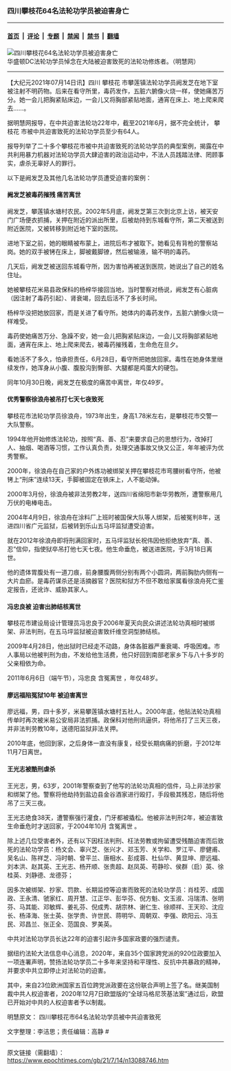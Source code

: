 ### 四川攀枝花64名法轮功学员被迫害身亡

---

#### [首页](../../../..?n13088746) &nbsp;|&nbsp; [评论](../../../../../epoch-comment?n13088746) &nbsp;|&nbsp; [专题](../../../../../epoch-special?n13088746) &nbsp;|&nbsp; [禁闻](../../../../../epoch-news?n13088746) &nbsp;|&nbsp; [禁书](../../../../../books?n13088746) &nbsp;|&nbsp; [翻墙](https://github.com/gfw-breaker/nogfw/blob/master/README.md?n13088746)


<div><img alt="四川攀枝花64名法轮功学员被迫害身亡" class="attachment-djy_600_400 size-djy_600_400 wp-post-image" src="https://i.epochtimes.com/assets/uploads/2021/07/id13088998-556ada93ed79d15c3708655bbd1681a6@1200x1200-600x400.jpg"/>
<div class="caption">
 华盛顿DC法轮功学员悼念在大陆被迫害致死的法轮功修炼者。（明慧网）
</div></div><hr/><div class="post_content" id="artbody" itemprop="articleBody">
 <!-- article content begin -->
 <p>
  【大纪元2021年07月14日讯】四川
  <ok href="https://www.epochtimes.com/gb/tag/%E6%94%80%E6%9E%9D%E8%8A%B1.html">
   攀枝花
  </ok>
  市攀莲镇法轮功学员阙发芝在地下室被注射不明药物。后来在看守所里，毒药发作，五脏六腑像火烧一样，使她痛苦万分。她一会儿把胸紧贴床边，一会儿又将胸部紧贴地面，通宵在床上、地上爬来爬去……。
 </p>
 <p>
  据明慧网报导，在中共迫害法轮功22年中，截至2021年6月，据不完全统计，
  <ok href="https://www.epochtimes.com/gb/tag/%E6%94%80%E6%9E%9D%E8%8A%B1.html">
   攀枝花
  </ok>
  市被中共迫害致死的法轮功学员至少有64人。
 </p>
 <p>
  报导列举了二十多个攀枝花市被中共迫害致死的法轮功学员的典型案例，揭露在中共利用暴力机器对法轮功学员大肆迫害的政治运动中，不法人员践踏法律、罔顾事实，虐杀无辜好人的罪行。
 </p>
 <p>
  以下是阙发芝及其他几名法轮功学员遭受迫害的案例：
 </p>
 <h4>
  <b>
   阙发芝被毒药摧残 痛苦离世
  </b>
 </h4>
 <p>
  阙发芝，攀莲镇水塘村农民。2002年5月底，阙发芝第三次到北京上访，被天安门广场便衣抓捕，关押在附近的派出所里，后被劫持到东城看守所，第二天被送到附近医院，又被转移到附近地下室的医院。
 </p>
 <p>
  进地下室之前，她的眼睛被布蒙上，进院后布才被取下。她看见有背枪的警察站岗。她的双手被铐在床上，脚被戴脚镣，然后被输液，输不明的毒药。
 </p>
 <p>
  几天后，阙发芝被送回东城看守所，因为害怕再被送到医院，她说出了自己的姓名住址。
 </p>
 <p>
  她被攀枝花米易县政保科的杨梓华接回当地，当时警察对杨说，阙发芝有心脏病（因注射了毒药引起）、肾衰竭，回去后活不了多长时间。
 </p>
 <p>
  杨梓华没把她放回家，而是关进了看守所。她体内的毒药发作，五脏六腑像火烧一样难受。
 </p>
 <p>
  毒药使她痛苦万分、急躁不安，她一会儿把胸紧贴床边，一会儿又将胸部紧贴地面，通宵在床上、地上爬来爬去，被毒药摧残着，生命危在旦夕。
 </p>
 <p>
  看她活不了多久，怕承担责任，6月28日，看守所把她放回家。毒性在她身体里继续发作，她浑身从小腹、腹股沟到臀部、大腿都是鸡蛋大的硬包。
 </p>
 <p>
  同年10月30日晚，阙发芝在极度的痛苦中离世，年仅49岁。
 </p>
 <h4>
  <b>
   优秀警察徐浪舟被吊打七天七夜致死
  </b>
 </h4>
 <p>
  攀枝花市法轮功学员徐浪舟，1973年出生，身高1.78米左右，是攀枝花市交警一大队警察。
 </p>
 <p>
  1994年他开始修炼法轮功，按照“真、善、忍”来要求自己的思想行为，改掉打人、抽烟、喝酒等习惯，工作认真负责，处理交通事故又快又公正，年年被评为优秀警察。
 </p>
 <p>
  2000年，徐浪舟在自己家的户外炼功被绑架关押在攀枝花市弯腰树看守所，他被铐上“刑床”连续13天，手脚被固定在铁床上，人不能动弹。
 </p>
 <p>
  2000年3月份，徐浪舟被非法劳教2年，送四川省绵阳市新华劳教所，遭警察用几万伏的电棒电击。
 </p>
 <p>
  2004年4月9日，徐浪舟在涂料厂上班时被国保大队等人绑架，后被冤判8年，送进四川省广元监狱，后被转到乐山五马坪监狱遭受迫害。
 </p>
 <p>
  就在2012年徐浪舟即将刑满回家时，五马坪监狱长祝伟因他拒绝放弃“真、善、忍”信仰，指使狱卒吊打他七天七夜。他生命垂危，被送进医院，于3月18日离世。
 </p>
 <p>
  他的遗体胃腹处有一道刀痕，前身腰腹两侧分别有两个小圆洞，两前胸肋内侧有一大片血瘀。是毒药谋杀还是活摘器官？医院和狱方不但不敢给家属看徐浪舟死亡鉴定报告，还讹诈、威胁其家人。
 </p>
 <h4>
  冯忠良被
  <b>
   迫害出肺结核离世
  </b>
 </h4>
 <p>
  攀枝花市建设局设计管理员冯忠良于2006年夏天向民众讲述法轮功真相时被绑架、非法判刑，在五马坪监狱被迫害致纤维空洞型肺结核。
 </p>
 <p>
  2009年4月28日，他出狱时已经走不动路，身体各脏器严重衰竭、呼吸困难。市人事局以他被判刑为由，不发给他生活费，他只好回到南部老家乡下与八十多岁的父亲相依为命。
 </p>
 <p>
  2011年6月6日（端午节），冯忠良
  <ok href="https://www.epochtimes.com/gb/tag/%E5%90%AB%E5%86%A4%E7%A6%BB%E4%B8%96.html">
   含冤离世
  </ok>
  ，年仅48岁。
 </p>
 <h4>
  <b>
   廖远福陷冤狱10年 被迫害离世
  </b>
 </h4>
 <p>
  廖远福，男，四十多岁，米易攀莲镇水塘村五社人。2000年底，他贴法轮功真相传单时再次被米易公安局非法抓捕。政保科对他刑讯逼供，将他吊打了三天三夜，并非法判劳教10年，送德阳监狱非法关押。
 </p>
 <p>
  2010年底，他回到家，之后身体一直没有康复，经受长期病痛的折磨，于2012年11月7日离世。
 </p>
 <h4>
  <b>
   王光志被酷刑虐杀
  </b>
 </h4>
 <p>
  王光志，男，63岁，2001年警察查到了他写的法轮功真相的信件，马上非法抄家和绑架了他。警察将他劫持到盐边县金谷酒家进行殴打，手段极其残忍，随后将他吊了三天三夜。
 </p>
 <p>
  王光志绝食38天，遭警察强行灌食，门牙都被撬松。他被非法判刑2年，被迫害致生命垂危时才送回家，于2004年10月
  <ok href="https://www.epochtimes.com/gb/tag/%E5%90%AB%E5%86%A4%E7%A6%BB%E4%B8%96.html">
   含冤离世
  </ok>
  。
 </p>
 <p>
  除上述几位受害者外，还有以下因枉法判刑、枉法劳教或拘留遭受残酷迫害而后致死的法轮功学员：杨文会、辜兴芝、张兴才、邓玉芳、关学和、罗江平、廖健甫、吴名山、陈祥芝、冯时朝、曾平兰、唐相水、彭成蓉、杜仙华、黄显坤、廖远福、刘本洪、赵其英、王光志、杨开顺、张贵超、赵凤英、苟静珍、侯群（启）英、徐桂英、刘静德、龙德芬；
 </p>
 <p>
  因多次被绑架、抄家、罚款、长期监控等迫害而致死的法轮功学员：肖桂芳、成国政、王永清、虢家红、周开慧、江正华、彭华芬、倪方魁、文玉淑、冯瑞清、张明芬、马其能、邓敏辉、姜礼芬、倪成秀、胡宗林、谢仁生、徐顺祥、王天珍、沈应长、杨泽海、张士英、张学贵、许世民、蒋明华、周朝双、李强、欧阳云、冯玉民、邓昌兰、张正全、范国良、罗美英。
 </p>
 <p>
  中共对法轮功学员长达22年的迫害引起许多国家政要的强烈谴责。
 </p>
 <p>
  据纽约法轮大法信息中心消息，2020年，​​来自35个国家跨党派的920位政要加入一项连署声明，赞扬法轮功学员二十多年来坚持和平理性、反抗中共暴政的精神，并要求中共立即停止对法轮功的迫害。
 </p>
 <p>
  其中，来自23位欧洲国家五百位跨党派政要在这份联合声明上签了名。继美国制裁中共人权迫害者，2020年12月7日欧盟版的“全球马格尼茨基法案”通过后，欧盟已开始对中共的人权迫害者予以制裁。
 </p>
 <p>
  明慧原文：
  <ok href="http://big5.minghui.org/mh/articles/2021/7/14/%E5%9B%9B%E5%B7%9D%E6%94%80%E6%9E%9D%E8%8A%B1%E5%B8%8264%E5%90%8D%E6%B3%95%E8%BC%AA%E5%8A%9F%E5%AD%B8%E5%93%A1%E8%A2%AB%E4%B8%AD%E5%85%B1%E8%BF%AB%E5%AE%B3%E8%87%B4%E6%AD%BB-428157.html">
   四川攀枝花市64名法轮功学员被中共迫害致死
  </ok>
 </p>
 <p>
  文字整理：李洁思；责任编辑：高静 #
 </p>
 <!-- article content end -->
 <div id="below_article_ad">
 </div>
</div>


---

原文链接（需翻墙）：https://www.epochtimes.com/gb/21/7/14/n13088746.htm